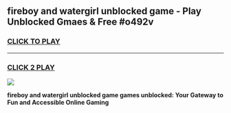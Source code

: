 
## fireboy and watergirl unblocked game - Play Unblocked Gmaes & Free #o492v
<h3>
<a href="https://premium.freeplayer.one?title=fireboy_and_watergirl_unblocked_game&ref=03M">CLICK TO PLAY</a></h3>
<hr>

<h3>
<a href="https://premium.freeplayer.one?title=fireboy_and_watergirl_unblocked_game&ref=03M">CLICK 2 PLAY</a>
  
</h3>

<a href="https://premium.freeplayer.one?title=fireboy_and_watergirl_unblocked_game&ref=03M"><img src="https://clearcache.store/games.png"></a>


**fireboy and watergirl unblocked game games unblocked: Your Gateway to Fun and Accessible Online Gaming**
